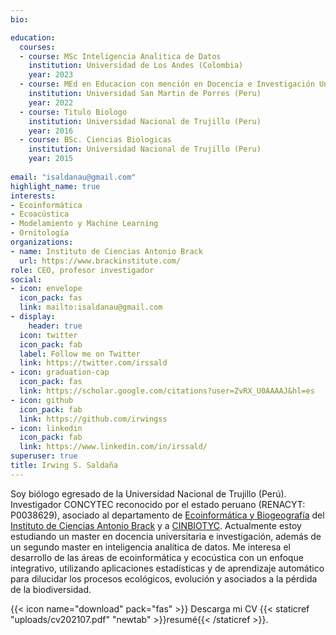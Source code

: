 ```yaml
---
bio: 

education:
  courses:
  - course: MSc Inteligencia Analitica de Datos
    institution: Universidad de Los Andes (Colombia)
    year: 2023
  - course: MEd en Educacion con mención en Docencia e Investigación Universitaria
    institution: Universidad San Martin de Porres (Peru)
    year: 2022
  - course: Titulo Biologo
    institution: Universidad Nacional de Trujillo (Peru)
    year: 2016
  - course: BSc. Ciencias Biologicas
    institution: Universidad Nacional de Trujillo (Peru)
    year: 2015
  
email: "isaldanau@gmail.com"
highlight_name: true
interests:
- Ecoinformática
- Ecoacústica
- Modelamiento y Machine Learning
- Ornitología
organizations:
- name: Instituto de Ciencias Antonio Brack
  url: https://www.brackinstitute.com/
role: CEO, profesor investigador
social:
- icon: envelope
  icon_pack: fas
  link: mailto:isaldanau@gmail.com
- display:
    header: true
  icon: twitter
  icon_pack: fab
  label: Follow me on Twitter
  link: https://twitter.com/irssald
- icon: graduation-cap
  icon_pack: fas
  link: https://scholar.google.com/citations?user=ZvRX_U0AAAAJ&hl=es
- icon: github
  icon_pack: fab
  link: https://github.com/irwingss
- icon: linkedin
  icon_pack: fab
  link: https://www.linkedin.com/in/irssald/
superuser: true
title: Irwing S. Saldaña
---
```


Soy biólogo egresado de la Universidad Nacional de Trujillo (Perú). Investigador CONCYTEC reconocido por el estado peruano (RENACYT: P0038629), asociado al departamento de [Ecoinformática y Biogeografía](https://www.brackinstitute.com/ecoinformatica) del [Instituto de Ciencias Antonio Brack](https://www.brackinstitute.com/) y a [CINBIOTYC](https://web.facebook.com/cinbiotyc/). Actualmente estoy estudiando un master en docencia universitaria e investigación, además de un segundo master en inteligencia analítica de datos. Me interesa el desarrollo de las áreas de ecoinformática y ecocústica con un enfoque integrativo, utilizando aplicaciones estadísticas y de aprendizaje automático para dilucidar los procesos ecológicos, evolución y asociados a la pérdida de la biodiversidad.

{{< icon name="download" pack="fas" >}} Descarga mi CV {{< staticref "uploads/cv202107.pdf" "newtab" >}}resumé{{< /staticref >}}.
